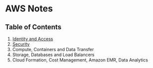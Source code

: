 # AWS Notes

## Table of Contents

1. [Identity and Access](AWSNotes.md)
2. [Security](security.md)
3. Compute, Containers and Data Transfer
4. Storage, Databases and Load Balancers
5. Cloud Formation, Cost Management, Amazon EMR, Data Analytics
